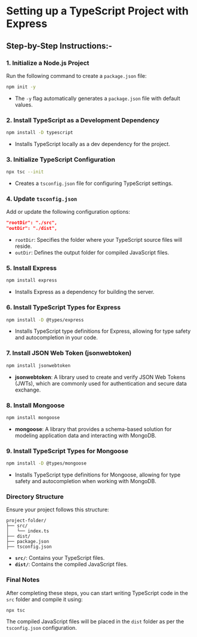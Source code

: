 # Setting up a TypeScript Project with Express

## Step-by-Step Instructions:-

### 1. Initialize a Node.js Project
Run the following command to create a `package.json` file:
```bash
npm init -y
```
- The `-y` flag automatically generates a `package.json` file with default values.

### 2. Install TypeScript as a Development Dependency
```bash
npm install -D typescript
```
- Installs TypeScript locally as a dev dependency for the project.

### 3. Initialize TypeScript Configuration
```bash
npx tsc --init
```
- Creates a `tsconfig.json` file for configuring TypeScript settings.

### 4. Update `tsconfig.json`
Add or update the following configuration options:
```json
"rootDir": "./src",
"outDir": "./dist",
```
- `rootDir`: Specifies the folder where your TypeScript source files will reside.
- `outDir`: Defines the output folder for compiled JavaScript files.

### 5. Install Express
```bash
npm install express
```
- Installs Express as a dependency for building the server.

### 6. Install TypeScript Types for Express
```bash
npm install -D @types/express
```
- Installs TypeScript type definitions for Express, allowing for type safety and autocompletion in your code.

### 7. Install JSON Web Token (jsonwebtoken)
```bash
npm install jsonwebtoken
```
- **jsonwebtoken**: A library used to create and verify JSON Web Tokens (JWTs), which are commonly used for authentication and secure data exchange.

### 8. Install Mongoose
```bash
npm install mongoose
```
- **mongoose**: A library that provides a schema-based solution for modeling application data and interacting with MongoDB.

### 9. Install TypeScript Types for Mongoose
```bash
npm install -D @types/mongoose
```
- Installs TypeScript type definitions for Mongoose, allowing for type safety and autocompletion when working with MongoDB.

### Directory Structure
Ensure your project follows this structure:
```
project-folder/
├── src/
│   └── index.ts
├── dist/
├── package.json
├── tsconfig.json
```
- **`src/`**: Contains your TypeScript files.
- **`dist/`**: Contains the compiled JavaScript files.

### Final Notes
After completing these steps, you can start writing TypeScript code in the `src` folder and compile it using:
```bash
npx tsc
```
The compiled JavaScript files will be placed in the `dist` folder as per the `tsconfig.json` configuration.
